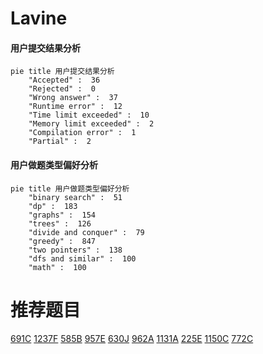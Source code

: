 # Lavine

<!-- tabs:start -->



#### **用户提交结果分析**

```mermaid
pie title 用户提交结果分析
    "Accepted" :  36
    "Rejected" :  0
    "Wrong answer" :  37
    "Runtime error" :  12
    "Time limit exceeded" :  10
    "Memory limit exceeded" :  2
    "Compilation error" :  1
    "Partial" :  2
```

#### **用户做题类型偏好分析**

```mermaid
pie title 用户做题类型偏好分析
    "binary search" :  51
    "dp" :  183
    "graphs" :  154
    "trees" :  126
    "divide and conquer" :  79
    "greedy" :  847
    "two pointers" :  138
    "dfs and similar" :  100
    "math" :  100
```



<!-- tabs:end -->
# 推荐题目
[691C](https://codeforces.com/contest/691/problem/C)
[1237F](https://codeforces.com/contest/1237/problem/F)
[585B](https://codeforces.com/contest/585/problem/B)
[957E](https://codeforces.com/contest/957/problem/E)
[630J](https://codeforces.com/contest/630/problem/J)
[962A](https://codeforces.com/contest/962/problem/A)
[1131A](https://codeforces.com/contest/1131/problem/A)
[225E](https://codeforces.com/contest/225/problem/E)
[1150C](https://codeforces.com/contest/1150/problem/C)
[772C](https://codeforces.com/contest/772/problem/C)

